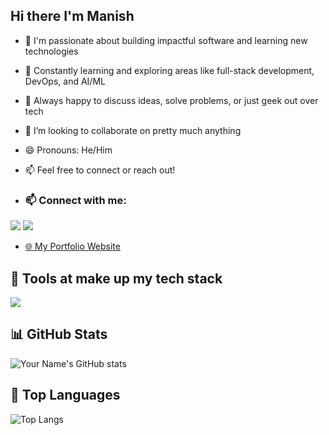 ## Hi there I'm Manish


- 🚀 I'm passionate about building impactful software and learning new technologies
- 🧠 Constantly learning and exploring areas like full-stack development, DevOps, and AI/ML
- 💬 Always happy to discuss ideas, solve problems, or just geek out over tech
- 👯 I’m looking to collaborate on pretty much anything
- 😄 Pronouns: He/Him
- 📫 Feel free to connect or reach out!

  
- ### 📫 Connect with me:
[![](https://skillicons.dev/icons?i=linkedin)](https://www.linkedin.com/in/manish-r-2934132b8)
[![](https://skillicons.dev/icons?i=gmail)](mailto:manish2306j@gmail.com)

- [🌐 My Portfolio Website](https://manishdev23.netlify.app/)


## 🚀 Tools at make up my tech stack
[![](https://skillicons.dev/icons?i=js,java,ts,py,flutter,firebase,aws,supabase,react,nodejs,express,mongodb,mysql,redis,selenium,postman,docker,github,githubactions,html,css)](https://skillicons.dev)

## 📊 GitHub Stats
![Your Name's GitHub stats](https://github-readme-stats.vercel.app/api?username=Lonewolf230&show_icons=true&theme=radical)

## 🧠 Top Languages
![Top Langs](https://github-readme-stats.vercel.app/api/top-langs/?username=Lonewolf230&layout=compact&theme=radical)




